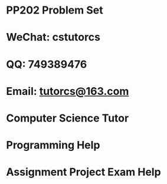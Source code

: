 # PP202 Problem Set
# WeChat: cstutorcs

# QQ: 749389476

# Email: tutorcs@163.com

# Computer Science Tutor

# Programming Help

# Assignment Project Exam Help

